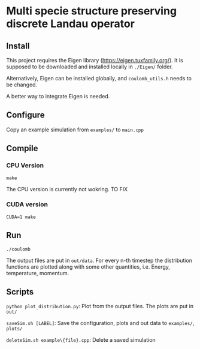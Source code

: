 # Multi specie structure preserving discrete Landau operator

## Install

This project requires the Eigen library (https://eigen.tuxfamily.org/). It is supposed to be downloaded and installed locally in `./Eigen/` folder.

Alternatively, Eigen can be installed globally, and `coulomb_utils.h` needs to be changed.

A better way to integrate Eigen is needed.

## Configure

Copy an example simulation from `examples/` to `main.cpp`

## Compile

### CPU Version

`make`

The CPU version is currently not wokring. TO FIX

### CUDA version

`CUDA=1 make`

## Run

`./coulomb`

The output files are put in `out/data`. For every n-th timestep the distribution functions are plotted along with some other quantities, i.e. Energy, temperature, momentum.

## Scripts

`python plot_distribution.py`: Plot from the output files. The plots are put in `out/`

`saveSim.sh [LABEL]`: Save the configuration, plots and out data to `examples/`, `plots/`

`deleteSim.sh example\{file}.cpp`: Delete a saved simulation






